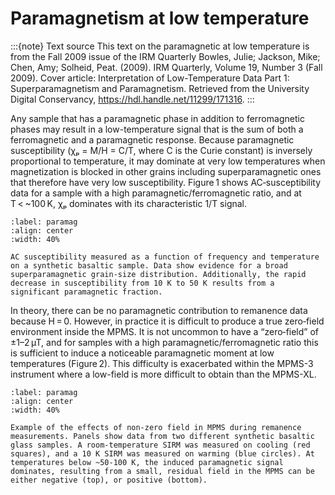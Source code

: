 # Paramagnetism at low temperature

:::{note} Text source
This text on the paramagnetic at low temperature is from the Fall 2009 issue of the IRM Quarterly
Bowles, Julie; Jackson, Mike; Chen, Amy; Solheid, Peat. (2009). IRM Quarterly, Volume 19, Number 3 (Fall 2009). Cover article: Interpretation of Low-Temperature Data Part 1: Superparamagnetism and Paramagnetism. Retrieved from the University Digital Conservancy, https://hdl.handle.net/11299/171316.
:::

Any sample that has a paramagnetic phase in addition to ferromagnetic phases may result in a low-temperature signal that is the sum of both a ferromagnetic and a paramagnetic response. Because paramagnetic susceptibility (χₚ = M/H = C/T, where C is the Curie constant) is inversely proportional to temperature, it may dominate at very low temperatures when magnetization is blocked in other grains including superparamagnetic ones that therefore have very low susceptibility. Figure 1 shows AC‐susceptibility data for a sample with a high paramagnetic/ferromagnetic ratio, and at T < ~100 K, χₚ dominates with its characteristic 1/T signal.


```{figure} https://raw.githubusercontent.com/PmagPy/RockmagPy-notebooks/main/book/images/paramag_suscep_low_T.png
:label: paramag
:align: center
:width: 40%

AC susceptibility measured as a function of frequency and temperature on a synthetic basaltic sample. Data show evidence for a broad superparamagnetic grain-size distribution. Additionally, the rapid decrease in susceptibility from 10 K to 50 K results from a significant paramagnetic fraction.
```

In theory, there can be no paramagnetic contribution to remanence data because H = 0. However, in practice it is difficult to produce a true zero‐field environment inside the MPMS. It is not uncommon to have a “zero‐field” of ±1–2 µT, and for samples with a high paramagnetic/ferromagnetic ratio this is sufficient to induce a noticeable paramagnetic moment at low temperatures (Figure 2). This difficulty is exacerbated within the MPMS-3 instrument where a low-field is more difficult to obtain than the MPMS-XL.


```{figure} https://raw.githubusercontent.com/PmagPy/RockmagPy-notebooks/main/book/images/paramag_low_T.png
:label: paramag
:align: center
:width: 40%

Example of the effects of non-zero field in MPMS during remanence measurements. Panels show data from two different synthetic basaltic glass samples. A room-temperature SIRM was measured on cooling (red squares), and a 10 K SIRM was measured on warming (blue circles). At temperatures below ~50-100 K, the induced paramagnetic signal dominates, resulting from a small, residual field in the MPMS can be either negative (top), or positive (bottom).
```

